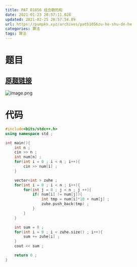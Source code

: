 ```yaml
---
title: PAT B1056 组合数的和
date: 2021-01-23 20:57:11.028
updated: 2021-02-25 20:57:54.89
url: https://pumpkn.xyz/archives/patb1056zu-he-shu-de-he
categories: 算法
tags: 算法
---
```


# 题目
## [原题链接](https://pintia.cn/problem-sets/994805260223102976/problems/994805271455449088)
![image.png](https://pumpkn.xyz/upload/2021/02/image-d9740eea7a6c40778c9b1254b2411040.png)

# 代码
```c++
#include<bits/stdc++.h>
using namespace std ;

int main(){
    int n ;
    cin >> n ;
    int num[n] ;
    for(int i = 0 ; i < n ; i++){
        cin >> num[i] ;
    }

    vector<int > zuhe ;
    for(int i = 0 ; i < n ; i++){
        for(int j = 0 ; j < n ; j ++){
            if( num[i] != num[j]){
                int tmp = num[i]*10 + num[j] ;
                zuhe.push_back(tmp) ;
            }
        }
    }

    int sum = 0 ;
    for(int i = 0 ; i < zuhe.size() ; i++){
        sum += zuhe[i] ;
    }
    cout << sum ;

    return 0 ;
}

```